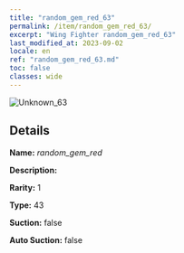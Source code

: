 ```yaml
---
title: "random_gem_red_63"
permalink: /item/random_gem_red_63/
excerpt: "Wing Fighter random_gem_red_63"
last_modified_at: 2023-09-02
locale: en
ref: "random_gem_red_63.md"
toc: false
classes: wide
---
```



 ![Unknown_63](/images/item/random_gem_red_p.png)



## Details

 **Name:** *random_gem_red* 

 **Description:** 

 **Rarity:** 1 

 **Type:** 43 

 **Suction:** false 

 **Auto Suction:** false 


